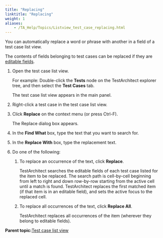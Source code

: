 ```yaml
--- 
title: "Replacing"
linktitle: "Replacing"
weight: 1
aliases: 
    - /TA_Help/Topics/Listview_test_case_replacing.html
---
```


You can automatically replace a word or phrase with another in a field of a test case list view.

The contents of fields belonging to test cases can be replaced if they are [editable fields](Listview_editable_fields.html).

1.  Open the test case list view.

    For example: Double-click the **Tests** node on the TestArchitect explorer tree, and then select the **Test Cases** tab.

    The test case list view appears in the main panel.

2.  Right-click a test case in the test case list view.

3.  Click **Replace** on the context menu \(or press Ctrl-F\).

    The Replace dialog box appears.

4.  In the **Find What** box, type the text that you want to search for.

5.  In the **Replace With** box, type the replacement text.

6.  Do one of the following:

    1.  To replace an occurrence of the text, click **Replace**.

        TestArchitect searches the editable fields of each test case listed for the item to be replaced. The search path is cell-by-cell beginning from left to right and down row-by-row starting from the active cell until a match is found. TestArchitect replaces the first matched item \(if that item is in an editable field\), and sets the active focus to the replaced cell.

    2.  To replace all occurrences of the text, click **Replace All**.

        TestArchitect replaces all occurrences of the item \(wherever they belong to editable fields\).


**Parent topic:**[Test case list view](/TA_Help/Topics/Listview_test_case.html)

